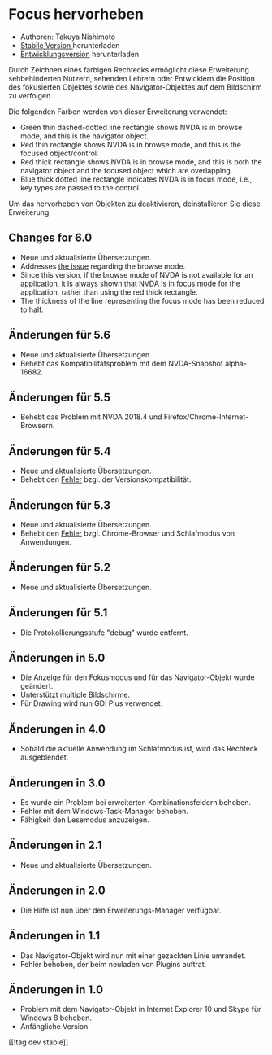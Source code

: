 # Focus hervorheben #

* Authoren: Takuya Nishimoto
* [Stabile Version ][2] herunterladen
* [Entwicklungsversion][1] herunterladen

Durch Zeichnen eines farbigen Rechtecks ermöglicht diese Erweiterung
sehbehinderten Nutzern, sehenden Lehrern oder Entwicklern die Position des
fokusierten Objektes sowie des Navigator-Objektes auf dem Bildschirm zu
verfolgen.

Die folgenden Farben werden von dieser Erweiterung verwendet:

* Green thin dashed-dotted line rectangle shows NVDA is in browse mode, and
  this is the navigator object.
* Red thin rectangle shows NVDA is in browse mode, and this is the focused
  object/control.
* Red thick rectangle shows NVDA is in browse mode, and this is both the
  navigator object and the focused object which are overlapping.
* Blue thick dotted line rectangle indicates NVDA is in focus mode, i.e.,
  key types are passed to the control.

Um das hervorheben von Objekten zu deaktivieren, deinstallieren Sie diese
Erweiterung.

## Changes for 6.0 ##

* Neue und aktualisierte Übersetzungen.
* Addresses [the issue](https://github.com/nvdajp/focusHighlight/issues/13)
  regarding the browse mode.
* Since this version, if the browse mode of NVDA is not available for an
  application, it is always shown that NVDA is in focus mode for the
  application, rather than using the red thick rectangle.
* The thickness of the line representing the focus mode has been reduced to
  half.

## Änderungen für 5.6 ##

* Neue und aktualisierte Übersetzungen.
* Behebt das Kompatibilitätsproblem mit dem NVDA-Snapshot alpha-16682.

## Änderungen für 5.5 ##

* Behebt das Problem mit NVDA 2018.4 und Firefox/Chrome-Internet-Browsern.

## Änderungen für 5.4 ##

* Neue und aktualisierte Übersetzungen.
* Behebt den [Fehler](https://github.com/nvdajp/focusHighlight/issues/11)
  bzgl. der Versionskompatibilität.

## Änderungen für 5.3 ##

* Neue und aktualisierte Übersetzungen.
* Behebt den [Fehler](https://github.com/nvdajp/focusHighlight/issues/10)
  bzgl. Chrome-Browser und Schlafmodus von Anwendungen.

## Änderungen für 5.2 ##

* Neue und aktualisierte Übersetzungen.

## Änderungen für 5.1 ##

* Die Protokollierungsstufe "debug"  wurde entfernt.

## Änderungen in 5.0 ##

* Die Anzeige für den Fokusmodus und für das Navigator-Objekt wurde
  geändert.
* Unterstützt multiple Bildschirme.
* Für Drawing wird nun GDI Plus verwendet.

## Änderungen in 4.0 ##

* Sobald die aktuelle Anwendung im Schlafmodus ist, wird das Rechteck
  ausgeblendet.

## Änderungen in 3.0 ##

* Es wurde ein Problem bei erweiterten Kombinationsfeldern behoben.
* Fehler mit dem Windows-Task-Manager behoben.
* Fähigkeit den Lesemodus anzuzeigen.

## Änderungen in 2.1 ##

* Neue und aktualisierte Übersetzungen.

## Änderungen in 2.0 ##

* Die Hilfe ist nun über den Erweiterungs-Manager verfügbar.

## Änderungen in 1.1 ##

* Das Navigator-Objekt wird nun mit einer gezackten Linie umrandet.
* Fehler behoben, der beim neuladen von Plugins auftrat.

## Änderungen in 1.0 ##

* Problem mit dem Navigator-Objekt in Internet Explorer 10 und Skype für
  Windows 8 behoben.
* Anfängliche Version.

[[!tag dev stable]]

[1]: https://addons.nvda-project.org/files/get.php?file=fh-dev

[2]: https://addons.nvda-project.org/files/get.php?file=fh
